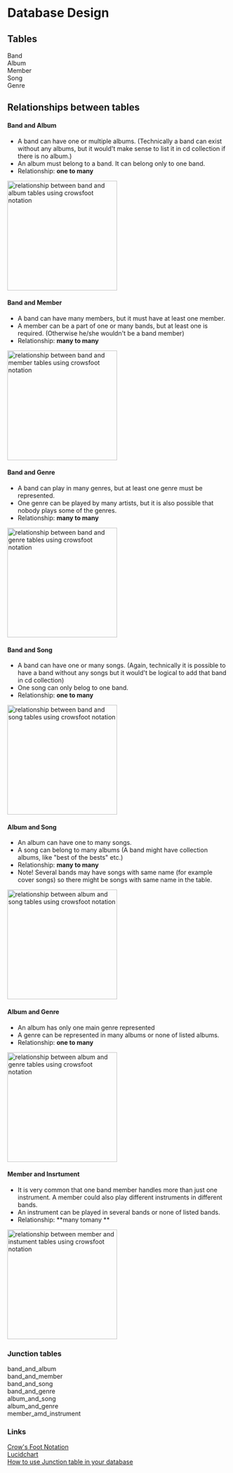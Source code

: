 # Database Design

## Tables
Band  
Album  
Member  
Song  
Genre  

## Relationships between tables

#### Band and Album 
* A band can have one or multiple albums. (Technically a band can exist without any albums, but it would't make sense to list it in cd collection if there is no album.)   
* An album must belong to a band. It can belong only to one band.  
* Relationship: **one to many**  
<img src="https://github.com/nina20126/My_cd_collection/assets/77397102/fc02448e-5422-4bd6-9822-430fb2749630" alt="relationship between band and album tables using crowsfoot notation" width="250">  

#### Band and Member  
* A band can have many members, but it must have at least one member.
* A member can be a part of one or many bands, but at least one is required. (Otherwise he/she wouldn't be a band member)   
* Relationship: **many to many**  
<img src="https://github.com/nina20126/My_cd_collection/assets/77397102/b465363e-9489-46da-b0f0-558feec1ac83" alt="relationship between band and member tables using crowsfoot notation" width="250">  

#### Band and Genre  
* A band can play in many genres, but at least one genre must be represented.
* One genre can be played by many artists, but it is also possible that nobody plays some of the genres.  
* Relationship: **many to many**  
<img src="https://github.com/nina20126/My_cd_collection/assets/77397102/8b9a45e3-c7fc-46f1-a3d3-1237d36e69a2" alt="relationship between band and genre tables using crowsfoot notation" width="250">  

#### Band and Song  
* A band can have one or many songs. (Again, technically it is possible to have a band without any songs but it would't be logical to add that band in cd collection)
* One song can only belog to one band.  
* Relationship: **one to many**  
<img src="https://github.com/nina20126/My_cd_collection/assets/77397102/45d92ff1-97cb-42b2-b819-53e13e1597e4" alt="relationship between band and song tables using crowsfoot notation" width="250">  

#### Album and Song  
* An album can have one to many songs.
* A song can belong to many albums (A band might have collection albums, like "best of the bests" etc.)  
* Relationship: **many to many**
* Note! Several bands may have songs with same name (for example cover songs) so there might be songs with same name in the table.  
<img src="https://github.com/nina20126/My_cd_collection/assets/77397102/c372ca32-0a04-4687-a155-a084b122573f" alt="relationship between album and song tables using crowsfoot notation" width="250">  

#### Album and Genre
* An album has only one main genre represented
* A genre can be represented in many albums or none of listed albums.
* Relationship: **one to many**
<img src="https://github.com/nina20126/My_cd_collection/assets/77397102/d50834c5-061f-40d0-8188-24464c418fb9" alt="relationship between album and genre tables using crowsfoot notation" width="250"> 

#### Member and Insrtument
* It is very common that one band member handles more than just one instrument. A member could also play different instruments in different bands.
* An instrument can be played in several bands or none of listed bands.
* Relationship: **many tomany **
<img src="https://github.com/nina20126/My_cd_collection/assets/77397102/7d790db4-23f0-4953-a3d1-a90bd87bc96b" alt="relationship between member and instument tables using crowsfoot notation" width="250">  


### Junction tables
band_and_album  
band_and_member  
band_and_song  
band_and_genre  
album_and_song  
album_and_genre  
member_amd_instrument

### Links
[Crow's Foot Notation](https://www.freecodecamp.org/news/crows-foot-notation-relationship-symbols-and-how-to-read-diagrams/)  
[Lucidchart](https://www.lucidchart.com/)  
[How to use Junction table in your database](https://www.youtube.com/watch?v=O4JDCFKnzPo)  

